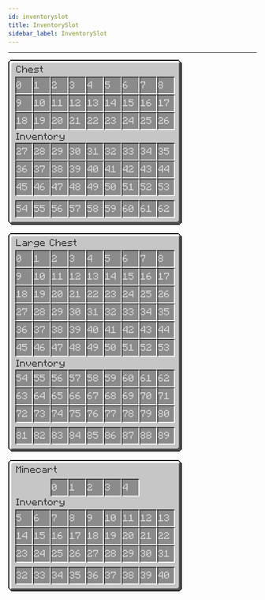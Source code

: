 ```yaml
---
id: inventoryslot
title: InventorySlot
sidebar_label: InventorySlot
---
```

___
![ChestInventory](Chest-slots.png)


![LargeChestInventory](DoubleChest-slots.png)


![HopperInventory](Hopper-slots.png)
